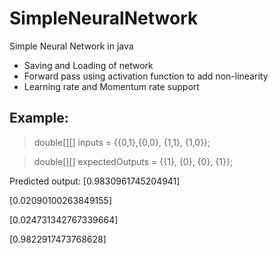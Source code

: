 # SimpleNeuralNetwork
Simple Neural Network in java

- Saving and Loading of network
- Forward pass using activation function to add non-linearity
- Learning rate and Momentum rate support


## Example: 
> double[][] inputs = {{0,1},{0,0}, {1,1}, {1,0}};

> double[][] expectedOutputs = {{1}, {0}, {0}, {1}};

Predicted output:
[0.9830961745204941]

[0.02090100263849155]

[0.024731342767339664]

[0.9822917473768628]

